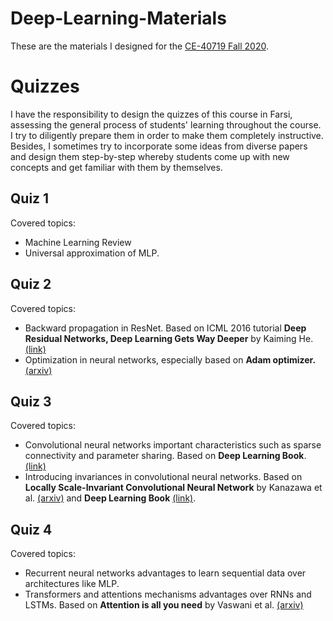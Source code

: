 # Deep-Learning-Materials
These are the materials I designed for the [CE-40719 Fall 2020](http://ce.sharif.edu/courses/99-00/1/ce719-1/index.php/section/syllabus/file/syllabus). 

# Quizzes
I have the responsibility to design the quizzes of this course in Farsi, assessing the general process of students' learning throughout the course. I try to diligently prepare them in order to make them completely instructive. Besides, I sometimes try to incorporate some ideas from diverse papers and design them step-by-step whereby students come up with new concepts and get familiar with them by themselves.

## Quiz 1
Covered topics:
+ Machine Learning Review
+ Universal approximation of MLP.

## Quiz 2
Covered topics:
+ Backward propagation in ResNet. Based on ICML 2016 tutorial **Deep Residual Networks, Deep Learning Gets Way Deeper** by Kaiming He.[(link)](https://icml.cc/2016/tutorials/icml2016_tutorial_deep_residual_networks_kaiminghe.pdf)
+ Optimization in neural networks, especially based on **Adam optimizer.** [(arxiv)](https://arxiv.org/abs/1412.6980)

## Quiz 3
Covered topics:
+ Convolutional neural networks important characteristics such as sparse connectivity and parameter sharing. Based on **Deep Learning Book**. [(link)](https://www.deeplearningbook.org/)
+ Introducing invariances in convolutional neural networks. Based on **Locally Scale-Invariant Convolutional Neural Network** by Kanazawa et al. [(arxiv)](https://arxiv.org/pdf/1412.5104) and **Deep Learning Book** [(link)](https://www.deeplearningbook.org/).

## Quiz 4
Covered topics:
+ Recurrent neural networks advantages to learn sequential data over architectures like MLP.
+ Transformers and attentions mechanisms advantages over RNNs and LSTMs. Based on **Attention is all you need** by Vaswani et al. [(arxiv)](https://arxiv.org/abs/1706.03762)